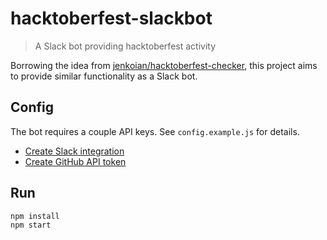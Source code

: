 # hacktoberfest-slackbot
> A Slack bot providing hacktoberfest activity

Borrowing the idea from [jenkoian/hacktoberfest-checker](https://github.com/jenkoian/hacktoberfest-checker), this project aims to provide similar functionality as a Slack bot.

## Config

The bot requires a couple API keys. See `config.example.js` for details.

* [Create Slack integration](https://campuspro.slack.com/apps/new/A0F7YS25R-bots)
* [Create GitHub API token](https://github.com/blog/1509-personal-api-tokens)

## Run

```sh
npm install
npm start
```
